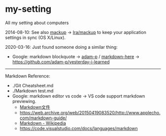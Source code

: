 my-setting
==========

All my setting about computers

2014-08-10: See also [mackup](https://github.com/commadelimited/mackup) -> [Ira/mackup](https://github.com/lra/mackup) to keep your application settings in sync (OS X/Linux).

2020-03-16: Just found someone doing a similar thing:
* Google: markdown blockquote -> [adam-p](https://github.com/adam-p) / [markdown-here](https://github.com/adam-p/markdown-here/wiki/Markdown-Cheatsheet) -> https://github.com/adam-p/yesterday-i-learned

----

Markdown Reference:
* ./Git Cheatsheet.md
* ./Markdown test.md
* Google: markdown editor vs code -> VS code support markdown previewing.
    * [Markdown文件](https://markdown.tw/)
    * https://web.archive.org/web/20150419083520/http://www.applecho.com/markdown-guide/
    * [Markdown - Wikipedia](https://en.wikipedia.org/wiki/Markdown)
    * https://code.visualstudio.com/docs/languages/markdown

